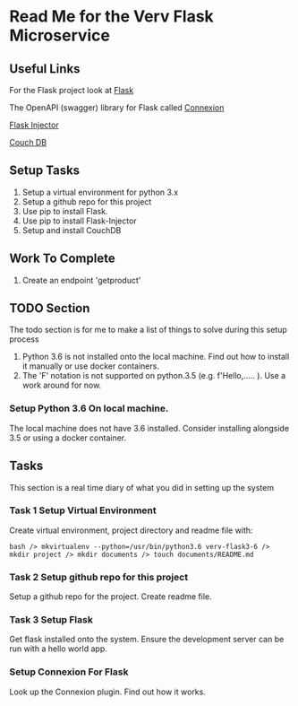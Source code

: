 # Read Me for the Verv Flask Microservice

## Useful Links

For the Flask project look at [Flask](http://flask.pocoo.org)

The OpenAPI (swagger) library for Flask called [Connexion](http://connexion.readthedocs.io/en/latest)

[Flask Injector](http://pypi.org/project/Flask-Injector)

[Couch DB](http://couchdb.apache.org/)

## Setup Tasks

1. Setup a virtual environment for python 3.x
2. Setup a github repo for this project
2. Use pip to install Flask.
3. Use pip to install Flask-Injector
4. Setup and install CouchDB

## Work To Complete
1. Create an endpoint 'getproduct'

## TODO Section
The todo section is for me to make a list of things to solve during this setup process
1) Python 3.6 is not installed onto the local machine. Find out how to install it manually or use docker containers.
2) The 'F' notation is not supported on python.3.5 (e.g. f'Hello,..... ). Use a work around for now.

### Setup Python 3.6 On local machine.
The local machine does not have 3.6 installed. Consider installing alongside 3.5 or using
a docker container.

## Tasks
This section is a real time diary of what you did in setting up the system

### Task 1 Setup Virtual Environment
Create virtual environment, project directory and readme file with:

` bash
	/> mkvirtualenv --python=/usr/bin/python3.6 verv-flask3-6
	/> mkdir project
	/> mkdir documents
	/> touch documents/README.md
`

### Task 2 Setup github repo for this project
Setup a github repo for the project.
Create readme file.


### Task 3 Setup Flask
Get flask installed onto the system.
Ensure the development server can be run with a hello world app.

### Setup Connexion For Flask
Look up the Connexion plugin.
Find out how it works.




